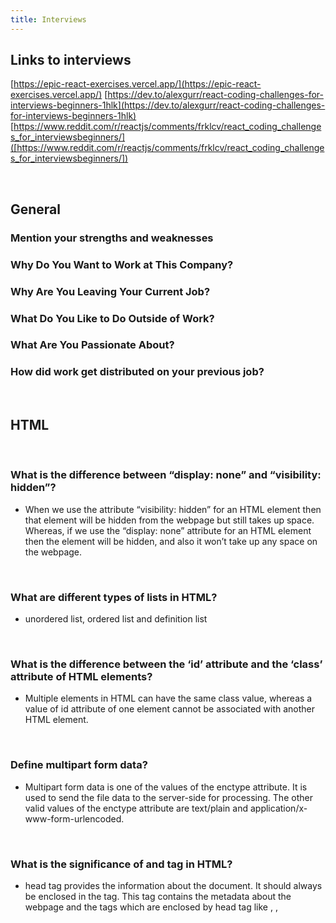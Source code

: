 ```yaml
---
title: Interviews
---
```


## Links to interviews

[https://epic-react-exercises.vercel.app/](https://epic-react-exercises.vercel.app/)
[https://dev.to/alexgurr/react-coding-challenges-for-interviews-beginners-1hlk](https://dev.to/alexgurr/react-coding-challenges-for-interviews-beginners-1hlk)
[https://www.reddit.com/r/reactjs/comments/frklcv/react_coding_challenges_for_interviewsbeginners/]([https://www.reddit.com/r/reactjs/comments/frklcv/react_coding_challenges_for_interviewsbeginners/])

<br />

## General

### Mention your strengths and weaknesses
###  Why Do You Want to Work at This Company?
###  Why Are You Leaving Your Current Job?
### What Do You Like to Do Outside of Work?
### What Are You Passionate About?
### How did work get distributed on your previous job?


<br />

## HTML 

<br />

### What is the difference between “display: none” and “visibility: hidden”?
* When we use the attribute “visibility: hidden” for an HTML element then that element will be hidden from the webpage but still takes up space. Whereas, if we use the “display: none” attribute for an HTML element then the element will be hidden, and also it won’t take up any space on the webpage.

<br />

### What are different types of lists in HTML?
* unordered list, ordered list and definition list
  
<br />

### What is the difference between the ‘id’ attribute and the ‘class’ attribute of HTML elements?
* Multiple elements in HTML can have the same class value, whereas a value of id attribute of one element cannot be associated with another HTML element.

<br />

### Define multipart form data?
* Multipart form data is one of the values of the enctype attribute. It is used to send the file data to the server-side for processing. The other valid values of the enctype attribute are text/plain and application/x-www-form-urlencoded.
  
<br />

###  What is the significance of <head> and <body> tag in HTML?
* head tag provides the information about the document. It should always be enclosed in the <html> tag. This tag contains the metadata about the webpage and the tags which are enclosed by head tag like <link>, <meta>, <style>, <script>, etc. are not displayed on the web page. Also, there can be only 1 <head> tag in the entire Html document and will always be before the <body> tag.
* body tag defines the body of the HTML document. It should always be enclosed in the <html> tag. All the contents which needs to be displayed on the web page like images, text, audio, video, contents, using elements like <p>, <img>, <audio>, <heading>, <video>, <div>, etc. will always be enclosed by the <body> tag. Also, there can be only 1 body element in an HTML document and will always be after the <head> tag.
  
<br />

### What are Semantic Elements?
* Semantic elements are those which describe the particular meaning to the browser and the developer. Elements like form, table, article, figure, etc., are semantic elements.
  


<br />

## CSS

<br />

### Mention the meaning of the position property, and some important features

* When you use position relative you are making a div that will be relative to other divs with position absolute. Absolute will basically make the div or that element float above the document. Without having to follow the current dom or what you call it. 
* When you are simply using position: relative; you are not placing the div any where. But you are actually just creating a relative point for other elements if there is no relative div the position: absolute; will be following the document as relative.
* z-index now works with this element.


<br />

Example position center box 

<img 
  src="/articles/img/position-center.png"
  alt="This is a picture"
  style="width: 70%;"
/>

```html
<!DOCTYPE html>
<html lang="en">
<head>
  <meta charset="utf-8">
  <meta http-equiv="X-UA-Compatible" content="IE=edge">
  <meta name="viewport" content="width=device-width,initial-scale=1.0">
  <title>Center box</title>
  <style>
    html, body {
      padding: 0;
      margin: 0;
      height: 100%;
    }

    body {
      vertical-align: middle;
      line-height: 100%;
      background-color: orangered;
    }

    #box {
      height: 200px;
      width: 200px;
      background-color: green;
    }
  </style>
</head>
<body>

<div id="box">.</div>
<!-- built files will be auto injected -->
</body>
</html>
```

<br />

Example position absolute


```html
<!DOCTYPE html>
<html lang="en">
  <head>
    <meta charset="utf-8">
    <meta http-equiv="X-UA-Compatible" content="IE=edge">
    <meta name="viewport" content="width=device-width,initial-scale=1.0">
    <title>Center box</title>
      <style>
          html, body {
            padding: 0;
            margin: 0;
            height: 100%;
          }

          body {
            vertical-align: middle;
            line-height: 100%;
            background-color: orangered;
          }

          .parent {
              height: 200px;
              width: 200px;
              background-color: blue;
          }

          .child {
            position: absolute;
            height: 50px;
            width: 50px;
            background-color: lightblue;
          }
      </style>
  </head>
  <body>

    <div class="parent">

      <div class="child">

      </div>

    </div>
    <!-- built files will be auto injected -->
  </body>
</html>
```

<br />



### How does rem differ from em in CSS?
* While em is relative to the font-size of its direct or nearest parent, rem is only relative to the html (root) font-size. em gives the ability to control an area of a design. As in, scale the type in that specific area relatively. rem gives the ability to scale type across the entire page easily.
<br />

## Javascript

<br />

### Engine architecture


<br />




<br />

### What is an engine?

[how javascript engine works](https://dzone.com/articles/how-javascript-engine-works)

* The JavaScript engine executes and compiles JavaScript into native machine code. Every major browser has developed its own JS engine: Google's Chrome uses V8, Safari uses JavaScriptCore, and Firefox  uses  SpiderMonkey.
* ECMAScript Standards is being followed by the JavaScript engines. The job of these standards is to give a definition, how JavaScript engines should work. It also tells what all features it should have.
* A JavaScript engine is a program, or an interpreter which executes JavaScript code. A JavaScript engine can be implemented as a standard interpreter, or just-in-time compiler that compiles JavaScript to bytecode in some form.


<br />

Engines

* V8 was first designed to increase the performance of JavaScript execution inside web browsers. In order to obtain speed, V8 translates JavaScript code into more efficient machine code instead of using an interpreter. It compiles JavaScript code into machine code at execution by implementing a JIT (Just-In-Time) compiler like a lot of modern JavaScript engines do such as SpiderMonkey or Rhino (Mozilla). The main difference here is that V8 doesn’t produce bytecode or any intermediate code.

<br />

How does it work?

The work of the JavaScript engine was taking JavaScript source code. Then perform the compilation to binary instructions (machine code) that are easily understandable by CPU.

A JavaScript engine which is limited consists of a baseline compiler whose work is to do the compilation of the code in the form of intermediate representation (IR), in other words, it is called byte code and then gives the byte code to the interpreter.

Further, the interpreter takes this byte code, and then make the conversion into machine code. This machine code will further run this code on the hardware of the machine.

"It is very similar to the working of Java but the generation of byte code is done by the programmer and byte code has been shared universally not the source code."

The job of a baseline compiler is to perform the compilation of the code as fast as possible. It also generates a less-optimized byte code. As in the interpreter, it doesn’t have an optimized byte code for working with, then the speed of the application will be very slow. On the other hand, the time of the application will be very less.


<br />

### Compiler vs interpreter

* Compiler: A compiler can be defined as a program that helps in transforming a code. This transformation is done for the code that has been written in any programming language (source language) into another programming language that was targeted by you. They perform this task by translating the source code from a much high-level programming language to a low-level programming language i.e. machine language.
* Interpreter: An interpreter analyses your source code line by line and instruction by instruction and then performs the execution of the corresponding machine code on the targeted machine directly without any involvement of a third party.
  
<br />

* Today’s modern compilers of JavaScript performs the Just-In-Time (JIT) compilation that occurs at the time of running.

[Compiled versus interpreted languages](https://www.freecodecamp.org/news/compiled-versus-interpreted-languages/)

Compiled

* In a compiled language, the target machine directly translates the program. 
* Compiled languages need a “build” step – they need to be manually compiled first. You need to “rebuild” the program every time you need to make a change.
* Advantages of compiled languages: programs that are compiled into native machine code tend to be faster than interpreted code. This is because the process of translating code at run time adds to the overhead, and can cause the program to be slower overall.
* Disadvantages of compiled languages:
  * Additional time needed to complete the entire compilation step before testing 
  * Platform dependence of the generated binary code

<br />

Interpreted

* In an interpreted language, the source code is not directly translated by the target machine. Instead, a different program, aka the interpreter, reads and executes the code. 
* Interpreters run through a program line by line and execute each command.
* Advantages of interpreted languages: Interpreted languages tend to be more flexible, and often offer features like dynamic typing and smaller program size. Also, because interpreters execute the source program code themselves, the code itself is platform independent.
* Disadvantages of interpreted languages: The most notable disadvantage is typical execution speed compared to compiled languages.

<br />

Just in time compilation

* Just-in-time compilation is a method for improving the performance of interpreted programs. During execution the program may be compiled into native code to improve its performance. It is also known as dynamic compilation. 
* Traditionally there are two methods for converting source code into a form that can be run on a platform. Static compilation converts the code into a language for a specific platform. An interpreter directly executes the source code. JIT compilation attempts to use the benefits of both. While the interpreted program is being run, the JIT compiler determines the most frequently used code and compiles it to machine code. Depending on the compiler, this can be done on a method or smaller section of code.
* A Just-In-Time (JIT) compiler is a feature of the run-time interpreter, that instead of interpreting bytecode every time a method is invoked, will compile the bytecode into the machine code instructions of the running machine, and then invoke this object code instead. Ideally the efficiency of running object code will overcome the inefficiency of recompiling the program every time it runs.

<br />


### What does it mean that JavaScript is “dynamic”?

[How Javascrpit works inside the v8 engine](https://blog.sessionstack.com/how-javascript-works-inside-the-v8-engine-5-tips-on-how-to-write-optimized-code-ac089e62b12e)

Most JavaScript interpreters use dictionary-like structures (hash function based) to store the location of object property values in the memory. This structure makes retrieving the value of a property in JavaScript more computationally expensive than it would be in a non-dynamic programming language like Java or C#. In Java, all of the object properties are determined by a fixed object layout before compilation and cannot be dynamically added or removed at runtime (well, C# has the dynamic type which is another topic). As a result, the values of properties (or pointers to those properties) can be stored as a continuous buffer in the memory with a fixed-offset between each. The length of an offset can easily be determined based on the property type, whereas this is not possible in JavaScript where a property type can change during runtime.

[stack overflow](https://stackoverflow.com/questions/32476680/what-does-it-mean-that-javascript-is-dynamic)

Answer #1

* Most languages have some aspect of dynamic behaviour. Even statically typed languages can have a dynamic or variant data type that can contain different data types.
* JavaScript is called a dynamic language because it doesn't just have a few dynamic aspects, pretty much everything is dynamic.
* All variables are dynamic (both in type and existance), and even the code is dynamic. You can create new variables at runtime, and the type of variables is determined at runtime. You can create new functions at any time, or replace existing functions. When used in a browser, code is added when more script files are loaded, and you can load more files any time you like.
* Nowadays JavaScript is compiled in many implementations, and static code and static types are generated in the background. However, the behaviour is still dynamic, the compiler only generates static types when it finds that the dynamic aspects are not used for a specific object.

Answer #2

The most meaningful well-defined way in which JS is dynamic is that it's dynamically typed: the language has data types, but does not check that a program's types are "okay" until the program is actually running. The opposite is statically typed, meaning that programs' types are verified by a program that inspects their source code before they are run.

<br />

### Javascript runtime

[Javascript runtime environment](http://dolszewski.com/javascript/javascript-runtime-environment/)

* It is a single-threaded language at runtime. This means that the execution of the code is done but only one piece at a time. As the code is being executed sequentially, so any code that is taking a longer time, as usual, will block the path of other code that is required to be executed after that.
* In the web development, you don’t usually use the engine directly. The JavaScript engine works inside an environment, which provides additional features to your scripts that you can use at runtime. These can be utility libraries or APIs which allow communicating with the world surrounding the engine. An example here might be access to information about the web browser in which your script is executed. Or a notification about a mouse click.
* It’s absolutely correct that your JavaScript code is executed in a single thread. But, it doesn’t mean that the whole JavaScript runtime environment works in a single thread. The thread pool exists in JavaScript runtime. Fortunately, you don’t have to worry about thread management because the environment does it for you.


<br />

### Memory Heap and memory stack

[JavaScript's Memory Management Explained](https://felixgerschau.com/javascript-memory-management/)

* Allocating memory is the process of reserving space in memory, while releasing memory frees up space, ready to be used for another purpose.
* Memory life cycle 
  * Allocate memory: JavaScript takes care of this for us: It allocates the memory that we will need for the object we created. 
  * Use memory: Using memory is something we do explicitly in our code: Reading and writing to memory is nothing else than reading or writing from or to a variable. 
  * Release memory: This step is handled as well by the JavaScript engine. Once the allocated memory is released, it can be used for a new purpose.
* All variables first point to the stack. In case it's a non-primitive value, the stack contains a reference to the object in the heap.

<br />

#### Stack: Static memory allocation

* A stack is a data structure that JavaScript uses to store static data. Static data is data where the engine knows the size at compile time. In JavaScript, this includes primitive values (strings, numbers, booleans, undefined, and null) and references, which point to objects and functions.
* Since the engine knows that the size won't change, it will allocate a fixed amount of memory for each value.
* The process of allocating memory right before execution is known as static memory allocation.
* Because the engine allocates a fixed amount of memory for these values, there is a limit to how large primitive values can be.

<br />

#### Heap: Dynamic memory allocation

* The heap is a different space for storing data where JavaScript stores objects and functions.
* Unlike the stack, the engine doesn't allocate a fixed amount of memory for these objects. Instead, more space will be allocated as needed.
* Allocating memory this way is also called dynamic memory allocation.
* The memory of the heap is not ordered in any particular way, which is why we need to keep a reference to it in the stack. You can think of references as addresses and the objects in the heap as houses that these addresses belong to.


<br />


### Garbage collection

* Once the JavaScript engine recognizes that a given variable or function is not needed anymore, it releases the memory it occupied.
* The main issue with this is that whether or not some memory is still needed is an undecidable problem, which means that there can't be an algorithm that's able to collect all the memory that's not needed anymore in the exact moment it becomes obsolete.

#### Reference-counting garbage collection

This one is the easiest approximation. It collects the objects that have no references pointing to them.


#### Memory leaks

* Global variables
* Forgotten timers and callbacks

<br />

### Call stack

* JavaScript is a single-threaded programming language, which means it has a single Call Stack. Therefore it can do one thing at a time.
* The Call Stack is a data structure which records basically where in the program we are. If we step into a function, we put it on the top of the stack. If we return from a function, we pop off the top of the stack. That’s all the stack can do.
* Each entry in the Call Stack is called a Stack Frame.

<br />

[JavaScript Event Loop And Call Stack Explained](https://felixgerschau.com/javascript-event-loop-call-stack/)

* JavaScript can do one single thing at a time because it has only one call stack.
* The call stack is a mechanism that helps the JavaScript interpreter to keep track of the functions that a script calls.
* The maximum call stack size ranges from 10 to 50 thousand calls, so if you exceed that, it's most likely that you have an infinite loop in your code.

1. Every time a script or function calls a function, it's added to the top of the call stack. Every time the function exits, the interpreter removes it from the call stack.
1. A function either exits through a return statement or by reaching the end of the scope.
1. The order in which the stack processes each function call follows the LIFO principle (Last In, First Out).


<br />



### What is a callback?

* A callback is a function that's passed as an argument to another function. The callback will usually be executed after the code has finished.
* You can create callback functions yourself by writing functions that accept a function as an argument. Functions like that are also known as higher-order functions. Note that callbacks aren't by default asynchronous.

<br />

### Concurrency 

* While JavaScript could only do one thing at a time, you can still do things concurrently in the browser. As the title already suggests, this is possible through the APIs that browsers provide.
* Let's take a look at how we make an API request, for instance. If we executed the code within the JavaScript interpreter, we wouldn't be able to do anything else until we get a response from the server. Web browsers give us APIs that we can call in our JavaScript code. The execution, however, is handled by the platform itself, which is why it won't block the call stack. They enable you to make AJAX requests or manipulate the DOM, but also a range of other things, like geo-tracking, accessing local storage, service workers, and more.

<br />

### Callback queue

* Through callbacks, web APIs allow us to run code after the execution of the API call has finished.
* The callback queue follows the FIFO order (First In, First Out), meaning that the calls are processed in the same order they've been added to the queue.


<br />


### Event loop

* The JavaScript event loop takes the first call in the callback queue and adds it to the call stack as soon as it's empty.
* JavaScript code is being run in a run-to-completion manner, meaning that if the call stack is currently executing some code, the event loop is blocked and won't add any calls from the queue until the stack is empty again.


[Event loop animated](https://felixgerschau.com/video/event-loop-animated.mp4)

<br />



### Job queue

* Queue that exclusively accepts promises
* Also known as the promise queue
* Promise queue has priority over the callback queue

<br />

### What is a promise?

* 

<br />


### Single thread vs multi thread


#### Difference between process and thread 

* Both processes and threads are independent sequences of execution. The typical difference is that threads (of the same process) run in a shared memory space, while processes run in separate memory spaces.


#### Single thread

* Single threaded processes contain the execution of instructions in a single sequence. In other words, one command is processes at a time.

#### Multi thread

* Multi threaded allow the execution of multiple parts of a program at the same time. These are lightweight processes available within the process.
* Advantages
  * Program responsiveness allows a program to run even if part of it is blocked using multithreading. This can also be done if the process is performing a lengthy operation.
* Disadvantages
  * It is difficult to handle concurrency in multithreaded processes. This may lead to complications and future problems. 
  * Identification and correction of errors is much more difficult in multithreaded processes as compared to single threaded processes.


<br />


### Explain the meaning of this
*   It has different values depending on where it is used:.
    In a method, this refers to the owner object. 
    Alone, this refers to the global object. 
    In a function, this refers to the global object. 
    In a function, in strict mode, this is undefined. 
    In an event, this refers to the element that received the event.
    Methods like call(), and apply() can refer this to any object.
    
<br />
        
### What is falsy and truthy and give some examples
* In JavaScript, a truthy value is a value that is considered true when encountered in a Boolean context.
* A falsy (sometimes written falsey) value is a value that is considered false when encountered in a Boolean context. 
* false, null, undefined, 0, NaN, '', "", ``(Empty template string), document.all , 0n: BigInt
   , -0
* Type coercion is the process of converting value from one type to another (such as string to number, object to boolean, and so on). Any type, be it primitive or an object, is a valid subject for type coercion. To recall, primitives are: number, string, boolean, null, undefined + Symbol (added in ES6).
  
<br />

Examples

```js
if (true) {

}
if ({}) {

}

if ([]) {

}

if (42) {
}

if ("0") {
}

if ("false") {
}

if (new Date()) {
}

if (-42) {
}

if (12n) {
}

if (3.14) {
}

if (-3.14) {
}

if (Infinity) {
}

if (-Infinity) {
}

```

<br />
  
### What is hoisting
* Hoisting is JS’s default behavior of defining all the declarations at the top of the scope before code execution.
* One of the benefits of hoisting is that it enables us to call functions before they appear in the code. JavaScript only hoists declarations, not initializations. 

<br />

Example hoisting

```js
function myFunc(){
    let foo;
    console.log(foo);
    foo = 'bar'
}
myFunc();
```

<br />

### What is a closure
* When you declare a local variable, that variable has a scope. Generally, local variables exist only within the block or function in which you declare them.
* A closure is a persistent scope which holds on to local variables even after the code execution has moved out of that block.
  
<br />

Example closure

```js 
outer = function() {
    let a = 1;
    return function() {
        console.log(a);
    };
}

let fnc = outer();
fnc();
```

<br />

  
### Mention different data types and how are they categorized?
* String, Number, Boolean, Undefined, Null, Object, Array, RegExp.
* They are categorized in primitive and non-primitive (referenced)
* If the value is a primitive value, when you access the variable, you manipulate the actual value stored in that variable. In other words, the variable that stores a primitive value is accessed by value. The size of a primitive value is fixed, therefore, JavaScript stores the primitive value on the stack. 
* Unlike a primitive value, when you manipulate an object, you work on the reference of that object, rather than the actual object. It means a variable that stores an object is accessed by reference. When you assign a value to a variable, the JavaScript engine will determine whether the value is a primitive or reference value.
  
<br />


#### Example #1

```js
let firstPerson = {name: "Mau"};

let secondPerson = firstPerson;

firstPerson.name = "Carlos";

console.log(secondPerson.name);
console.log(firstPerson.name);
```
  
<br />

### What is the difference between null and undefined?
* undefined means a variable has been declared but has not yet been assigned a value 
* null is an assignment value. It can be assigned to a variable as a representation of no value


<br />


### Immutable vs mutable 

*


<br />



## React


## Excercises

### Photo gallery


Hacer un "pagination component" para desplegar 10 fotos en vez de las 5000 de este url (https://jsonplaceholder.typicode.com/photos)


<br />
